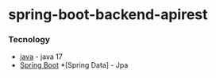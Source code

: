 # spring-boot-backend-apirest

### Tecnology

* [java]() - java 17
* [Spring Boot]() 
*[Spring Data] - Jpa 

